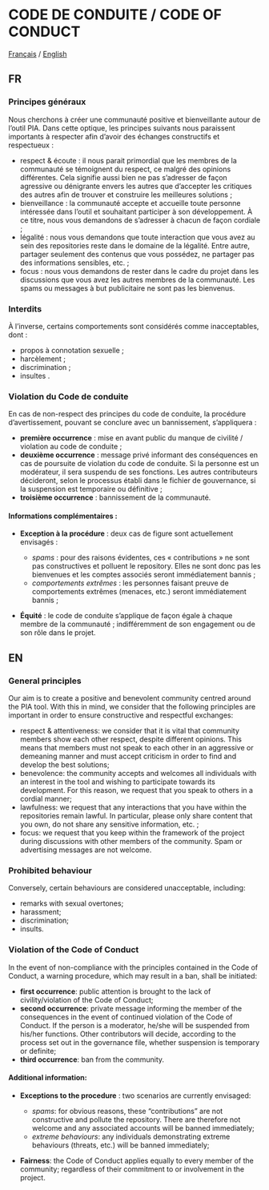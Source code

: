 # CODE DE CONDUITE / CODE OF CONDUCT
[Français](https://github.com/LINCnil/pia-back/blob/master/CODE-OF-CONDUCT.md#fr) / [English](https://github.com/LINCnil/pia-back/blob/master/CODE-OF-CONDUCT.md#en)


## FR
###	Principes généraux
Nous cherchons à créer une communauté positive et bienveillante autour de l’outil PIA. Dans cette optique, les principes suivants nous paraissent importants à respecter afin d’avoir des échanges constructifs et respectueux : 
-	respect & écoute : il nous parait primordial que les membres de la communauté se témoignent du respect, ce malgré des opinions différentes. Cela signifie aussi bien ne pas s’adresser de façon agressive ou dénigrante envers les autres que d’accepter les critiques des autres afin de trouver et construire les meilleures solutions ;
-	bienveillance : la communauté accepte et accueille toute personne intéressée dans l’outil et souhaitant participer à son développement. À ce titre, nous vous demandons de s’adresser à chacun de façon cordiale ;
-	légalité : nous vous demandons que toute interaction que vous avez au sein des repositories reste dans le domaine de la légalité. Entre autre, partager seulement des contenus que vous possédez, ne partager pas des informations sensibles, etc. ;
-	focus : nous vous demandons de rester dans le cadre du projet dans les discussions que vous avez les autres membres de la communauté. Les spams ou messages à but publicitaire ne sont pas les bienvenus.   

###	Interdits
À l’inverse, certains comportements sont considérés comme inacceptables, dont :
-	propos à connotation sexuelle ;
-	harcèlement ;
-	discrimination ;
-	insultes   .

###	Violation du Code de conduite
En cas de non-respect des principes du code de conduite, la procédure d’avertissement, pouvant se conclure avec un bannissement, s’appliquera :
-	**première occurrence** : mise en avant public du manque de civilité / violation au code de conduite ;
-	**deuxième occurrence** : message privé informant des conséquences en cas de poursuite de violation du code de conduite. Si la personne est un modérateur, il sera suspendu de ses fonctions. Les autres contributeurs décideront, selon le processus établi dans le fichier de gouvernance, si la suspension est temporaire ou définitive ;
-	**troisième occurrence** : bannissement de la communauté. 

#### Informations complémentaires :

* **Exception à la procédure** : deux cas de figure sont actuellement envisagés :
  * *spams* : pour des raisons évidentes, ces « contributions » ne sont pas constructives et polluent le repository. Elles ne sont donc pas les bienvenues et les comptes associés seront immédiatement bannis ;
  * *comportements extrêmes* : les personnes faisant preuve de comportements extrêmes (menaces, etc.) seront immédiatement bannis ;

*	**Équité** : le code de conduite s’applique de façon égale à chaque membre de la communauté ; indifféremment de son engagement ou de son rôle dans le projet.

## EN
###	General principles 
Our aim is to create a positive and benevolent community centred around the PIA tool. With this in mind, we consider that the following principles are important in order to ensure constructive and respectful exchanges: 
-	respect & attentiveness: we consider that it is vital that community members show each other respect, despite different opinions. This means that members must not speak to each other in an aggressive or demeaning manner and must accept criticism in order to find and develop the best solutions;
-	benevolence: the community accepts and welcomes all individuals with an interest in the tool and wishing to participate towards its development. For this reason, we request that you speak to others in a cordial manner;
-	 lawfulness: we request that any interactions that you have within the repositories remain lawful. In particular, please only share content that you own, do not share any sensitive information, etc. ;
-	focus: we request that you keep within the framework of the project during discussions with other members of the community. Spam or advertising messages are not welcome. 

###	Prohibited behaviour
Conversely, certain behaviours are considered unacceptable, including:
-	remarks with sexual overtones; 
-	harassment; 
-	discrimination; 
-	insults.

###	Violation of the Code of Conduct
In the event of non-compliance with the principles contained in the Code of Conduct, a warning procedure, which may result in a ban, shall be initiated:
-	**first occurrence**: public attention is brought to the lack of civility/violation of the Code of Conduct;
-	**second occurrence**: private message informing the member of the consequences in the event of continued violation of the Code of Conduct. If the person is a moderator, he/she will be suspended from his/her functions. Other contributors will decide, according to the process set out in the governance file, whether suspension is temporary or definite;
-	**third occurrence**: ban from the community. 

#### Additional information:
* **Exceptions to the procedure** : two scenarios are currently envisaged:
  * *spams*: for obvious reasons, these “contributions” are not constructive and pollute the repository. There are therefore not welcome and any associated accounts will be banned immediately;
  * *extreme behaviours*: any individuals demonstrating extreme behaviours (threats, etc.) will be banned immediately;

*	**Fairness**: the Code of Conduct applies equally to every member of the community; regardless of their commitment to or involvement in the project.


